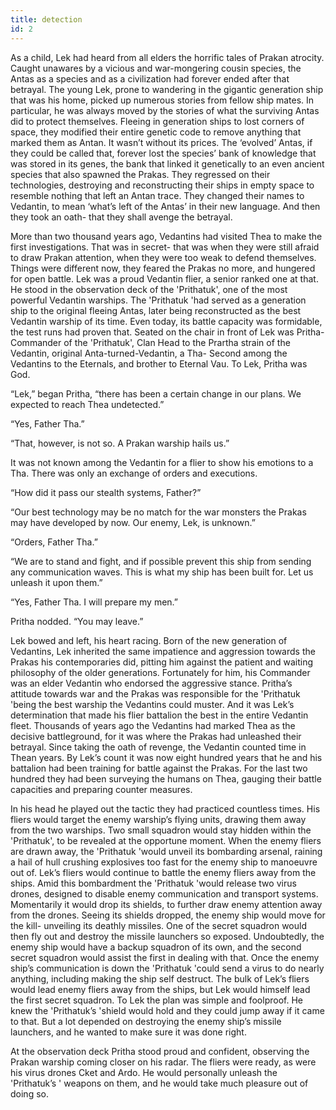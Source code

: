 ```yaml
---
title: detection
id: 2
---
```


As a child, Lek had heard from all elders the horrific tales of Prakan atrocity.  Caught unawares by a vicious and war-mongering cousin species, the Antas as a species and as a civilization had forever ended after that betrayal.  The young Lek, prone to wandering in the gigantic generation ship that was his home, picked up numerous stories from fellow ship mates.  In particular, he was always moved by the stories of what the surviving Antas did to protect themselves.  Fleeing in generation ships to lost corners of space, they modified their entire genetic code to remove anything that marked them as Antan.  It wasn’t without its prices.  The ‘evolved’ Antas, if they could be called that, forever lost the species’ bank of knowledge that was stored in its genes, the bank that linked it genetically to an even ancient species that also spawned the Prakas.  They regressed on their technologies, destroying and reconstructing their ships in empty space to resemble nothing that left an Antan trace.  They changed their names to Vedantin, to mean ‘what’s left of the Antas’ in their new language.  And then they took an oath- that they shall avenge the betrayal.  

More than two thousand years ago, Vedantins had visited Thea to make the first investigations.  That was in secret- that was when they were still afraid to draw Prakan attention, when they were too weak to defend themselves.  Things were different now, they feared the Prakas no more, and hungered for open battle.  Lek was a proud Vedantin flier, a senior ranked one at that.  He stood in the observation deck of the 'Prithatuk', one of the most powerful Vedantin warships.  The 'Prithatuk 'had served as a generation ship to the original fleeing Antas, later being reconstructed as the best Vedantin warship of its time.  Even today, its battle capacity was formidable, the test runs had proven that.  Seated on the chair in front of Lek was Pritha- Commander of the 'Prithatuk', Clan Head to the Prartha strain of the Vedantin, original Anta-turned-Vedantin, a Tha- Second among the Vedantins to the Eternals, and brother to Eternal Vau.  To Lek, Pritha was God.

“Lek,” began Pritha, “there has been a certain change in our plans.  We expected to reach Thea undetected.”

“Yes, Father Tha.”

“That, however, is not so.  A Prakan warship hails us.”

It was not known among the Vedantin for a flier to show his emotions to a Tha.  There was only an exchange of orders and executions.  

“How did it pass our stealth systems, Father?”

“Our best technology may be no match for the war monsters the Prakas may have developed by now.  Our enemy, Lek, is unknown.”

“Orders, Father Tha.”

“We are to stand and fight, and if possible prevent this ship from sending any communication waves.  This is what my ship has been built for.  Let us unleash it upon them.”

“Yes, Father Tha.  I will prepare my men.”

Pritha nodded.  “You may leave.”

Lek bowed and left, his heart racing.  Born of the new generation of Vedantins, Lek inherited the same impatience and aggression towards the Prakas his contemporaries did, pitting him against the patient and waiting philosophy of the older generations.  Fortunately for him, his Commander was an elder Vedantin who endorsed the aggressive stance.  Pritha’s attitude towards war and the Prakas was responsible for the 'Prithatuk 'being the best warship the Vedantins could muster.  And it was Lek’s determination that made his flier battalion the best in the entire Vedantin fleet.  Thousands of years ago the Vedantins had marked Thea as the decisive battleground, for it was where the Prakas had unleashed their betrayal.  Since taking the oath of revenge, the Vedantin counted time in Thean years.  By Lek’s count it was now eight hundred years that he and his battalion had been training for battle against the Prakas.  For the last two hundred they had been surveying the humans on Thea, gauging their battle capacities and preparing counter measures.  

In his head he played out the tactic they had practiced countless times.  His fliers would target the enemy warship’s flying units, drawing them away from the two warships.  Two small squadron would stay hidden within the 'Prithatuk', to be revealed at the opportune moment.  When the enemy fliers are drawn away, the 'Prithatuk 'would unveil its bombarding arsenal, raining a hail of hull crushing explosives too fast for the enemy ship to manoeuvre out of.  Lek’s fliers would continue to battle the enemy fliers away from the ships.  Amid this bombardment the 'Prithatuk 'would release two virus drones, designed to disable enemy communication and transport systems.  Momentarily it would drop its shields, to further draw enemy attention away from the drones.  Seeing its shields dropped, the enemy ship would move for the kill- unveiling its deathly missiles.  One of the secret squadron would then fly out and destroy the missile launchers so exposed.  Undoubtedly, the enemy ship would have a backup squadron of its own, and the second secret squadron would assist the first in dealing with that.  Once the enemy ship’s communication is down the 'Prithatuk 'could send a virus to do nearly anything, including making the ship self destruct.  The bulk of Lek’s fliers would lead enemy fliers away from the ships, but Lek would himself lead the first secret squadron.  To Lek the plan was simple and foolproof.  He knew the 'Prithatuk’s 'shield would hold and they could jump away if it came to that. But a lot depended on destroying the enemy ship’s missile launchers, and he wanted to make sure it was done right.

At the observation deck Pritha stood proud and confident, observing the Prakan warship coming closer on his radar.  The fliers were ready, as were his virus drones Cket and Ardo.  He would personally unleash the 'Prithatuk’s ' weapons on them, and he would take much pleasure out of doing so.  
